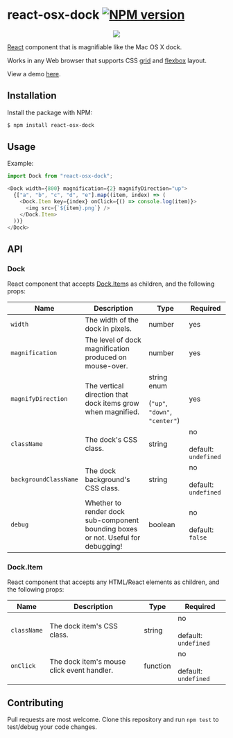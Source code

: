 # react-osx-dock [![NPM version](http://img.shields.io/npm/v/react-osx-dock.svg?style=flat-square)](https://www.npmjs.com/package/react-osx-dock)

<p align="center">
  <img src="https://i.imgur.com/e8Q6ddo.gif">
</p>

[React](https://reactjs.org) component that is magnifiable like the Mac OS X dock.

Works in any Web browser that supports CSS [grid](https://developer.mozilla.org/en-US/docs/Web/CSS/CSS_Grid_Layout) and [flexbox](https://developer.mozilla.org/en-US/docs/Web/CSS/CSS_Flexible_Box_Layout) layout.

View a demo [here](https://lukehorvat.github.io/react-osx-dock).

## Installation

Install the package with NPM:

```bash
$ npm install react-osx-dock
```

## Usage

Example:

```javascript
import Dock from "react-osx-dock";

<Dock width={800} magnification={2} magnifyDirection="up">
  {["a", "b", "c", "d", "e"].map((item, index) => (
    <Dock.Item key={index} onClick={() => console.log(item)}>
      <img src={`${item}.png`} />
    </Dock.Item>
  ))}
</Dock>
```

## API

### Dock

React component that accepts [Dock.Item](#dockitem)s as children, and the following props:

Name | Description | Type | Required
---- | ----------- | ---- | --------
`width` | The width of the dock in pixels. | number | yes
`magnification` | The level of dock magnification produced on mouse-over. | number | yes
`magnifyDirection` | The vertical direction that dock items grow when magnified. | string enum <br><br> (`"up"`, `"down"`, `"center"`) | yes
`className` | The dock's CSS class. | string | no <br><br> default: `undefined`
`backgroundClassName` | The dock background's CSS class. | string | no <br><br> default: `undefined`
`debug` | Whether to render dock sub-component bounding boxes or not. Useful for debugging! | boolean | no <br><br> default: `false`

### Dock.Item

React component that accepts any HTML/React elements as children, and the following props:

Name | Description | Type | Required
---- | ----------- | ---- | --------
`className` | The dock item's CSS class. | string | no <br><br> default: `undefined`
`onClick` | The dock item's mouse click event handler. | function | no <br><br> default: `undefined`

## Contributing

Pull requests are most welcome. Clone this repository and run `npm test` to test/debug your code changes.
